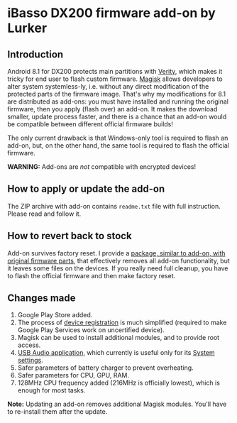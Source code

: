 # iBasso DX200 firmware add-on by Lurker

## Introduction
Android 8.1 for DX200 protects main partitions with [Verity](https://source.android.com/security/verifiedboot), which makes it tricky for end user to flash custom firmware. [Magisk](https://magiskmanager.com/) allows developers to alter system systemless-ly, i.e. without any direct modification of the protected parts of the firmware image. That's why my modifications for 8.1 are distributed as add-ons: you must have installed and running the original firmware, then you apply (flash over) an add-on. It makes the download smaller, update process faster, and there is a chance that an add-on would be compatible between different official firmware builds!

The only current drawback is that Windows-only tool is required to flash an add-on, but, on the other hand, the same tool is required to flash the official firmware.

**WARNING:** Add-ons are *not* compatible with encrypted devices!

## How to apply or update the add-on
The ZIP archive with add-on contains `readme.txt` file with full instruction. Please read and follow it.

## How to revert back to stock
Add-on survives factory reset. I provide a [package, similar to add-on, with original firmware parts](https://github.com/Lurker00/DX200-Firmware-Add-on/releases/tag/v0.01.008stock), that effectively removes all add-on functionality, but it leaves some files on the devices. If you really need full cleanup, you have to flash the official firmware and then make factory reset.

## Changes made
1. Google Play Store added.
2. The process of [device registration](https://www.google.com/android/uncertified/) is much simplified (required to make Google Play Services work on uncertified device).
3. Magisk can be used to install additional modules, and to provide root access.
4. [USB Audio application](https://github.com/Lurker00/DX200-USB-Audio-Release/blob/master/README.md), which currently is useful only for its [System settings](https://github.com/Lurker00/DX200-USB-Audio-Release/blob/master/README.md#system-settings).
5. Safer parameters of battery charger to prevent overheating.
6. Safer parameters for CPU, GPU, RAM.
7. 128MHz CPU frequency added (216MHz is officially lowest), which is enough for most tasks.

**Note:** Updating an add-on removes additional Magisk modules. You'll have to re-install them after the update.
